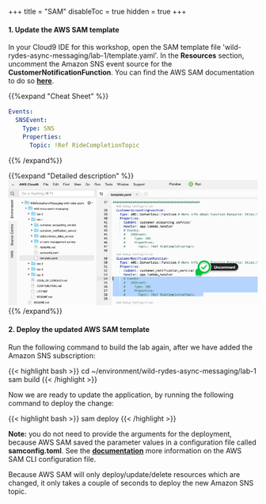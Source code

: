 +++
title = "SAM"
disableToc = true
hidden = true
+++

#### 1. Update the AWS SAM template

In your Cloud9 IDE for this workshop, open the SAM template file 'wild-rydes-async-messaging/lab-1/template.yaml'. In the **Resources** section, uncomment the Amazon SNS event source for the **CustomerNotificationFunction**. You can find the AWS SAM documentation to do so **[here](https://docs.aws.amazon.com/serverless-application-model/latest/developerguide/sam-property-function-sns.html)**.

{{%expand "Cheat Sheet" %}}
```yaml
Events:
  SNSEvent:
    Type: SNS
    Properties:
      Topic: !Ref RideCompletionTopic
```
{{% /expand%}}

{{%expand "Detailed description" %}}
![Step 1](step-1-sam.png)
{{% /expand%}}

#### 2. Deploy the updated AWS SAM template

Run the following command to build the lab again, after we have added the Amazon SNS subscription:

{{< highlight bash >}}
cd ~/environment/wild-rydes-async-messaging/lab-1
sam build
{{< /highlight >}}

Now we are ready to update the application, by running the following command to deploy the change:  

{{< highlight bash >}}
sam deploy
{{< /highlight >}}

**Note:** you do not need to provide the arguments for the deployment, because AWS SAM saved the parameter values in a configuration file called **samconfig.toml**. See the **[documentation](https://docs.aws.amazon.com/serverless-application-model/latest/developerguide/serverless-sam-cli-config.html)** more information on the AWS SAM CLI configuration file.

Because AWS SAM will only deploy/update/delete resources which are changed, it only takes a couple of seconds to deploy the new Amazon SNS topic.

